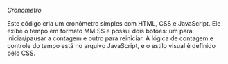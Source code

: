 *Cronometro*

Este código cria um cronômetro simples com HTML, CSS e JavaScript. Ele exibe o tempo em formato MM:SS e possui dois botões: um para iniciar/pausar a contagem e outro para reiniciar. A lógica de contagem e controle do tempo está no arquivo JavaScript, e o estilo visual é definido pelo CSS.
